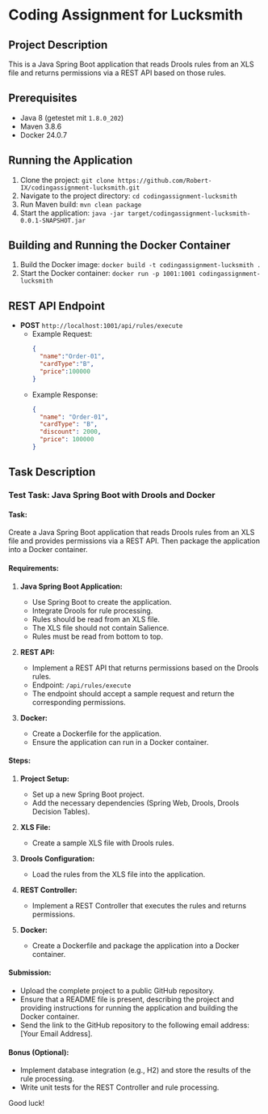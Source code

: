 # Coding Assignment for Lucksmith

## Project Description
This is a Java Spring Boot application that reads Drools rules from an XLS file and returns permissions via a REST API based on those rules.

## Prerequisites
- Java 8 (getestet mit `1.8.0_202`)
- Maven 3.8.6
- Docker 24.0.7

## Running the Application
1. Clone the project: `git clone https://github.com/Robert-IX/codingassignment-lucksmith.git`
2. Navigate to the project directory: `cd codingassignment-lucksmith`
3. Run Maven build: `mvn clean package`
4. Start the application: `java -jar target/codingassignment-lucksmith-0.0.1-SNAPSHOT.jar`

## Building and Running the Docker Container
1. Build the Docker image: `docker build -t codingassignment-lucksmith .`
2. Start the Docker container: `docker run -p 1001:1001 codingassignment-lucksmith`

## REST API Endpoint
- **POST** `http://localhost:1001/api/rules/execute`
    - Example Request:
      ```json
      {
        "name":"Order-01",
        "cardType":"B",
        "price":100000
      }
      ```
    - Example Response:
      ```json
      {
        "name": "Order-01",
        "cardType": "B",
        "discount": 2000,
        "price": 100000
      }
      ```

## Task Description

### Test Task: Java Spring Boot with Drools and Docker

#### Task:
Create a Java Spring Boot application that reads Drools rules from an XLS file and provides permissions via a REST API. Then package the application into a Docker container.

#### Requirements:
1. **Java Spring Boot Application:**
    - Use Spring Boot to create the application.
    - Integrate Drools for rule processing.
    - Rules should be read from an XLS file.
    - The XLS file should not contain Salience.
    - Rules must be read from bottom to top.

2. **REST API:**
    - Implement a REST API that returns permissions based on the Drools rules.
    - Endpoint: `/api/rules/execute`
    - The endpoint should accept a sample request and return the corresponding permissions.

3. **Docker:**
    - Create a Dockerfile for the application.
    - Ensure the application can run in a Docker container.

#### Steps:
1. **Project Setup:**
    - Set up a new Spring Boot project.
    - Add the necessary dependencies (Spring Web, Drools, Drools Decision Tables).

2. **XLS File:**
    - Create a sample XLS file with Drools rules.

3. **Drools Configuration:**
    - Load the rules from the XLS file into the application.

4. **REST Controller:**
    - Implement a REST Controller that executes the rules and returns permissions.

5. **Docker:**
    - Create a Dockerfile and package the application into a Docker container.

#### Submission:
- Upload the complete project to a public GitHub repository.
- Ensure that a README file is present, describing the project and providing instructions for running the application and building the Docker container.
- Send the link to the GitHub repository to the following email address: [Your Email Address].

#### Bonus (Optional):
- Implement database integration (e.g., H2) and store the results of the rule processing.
- Write unit tests for the REST Controller and rule processing.

Good luck!
